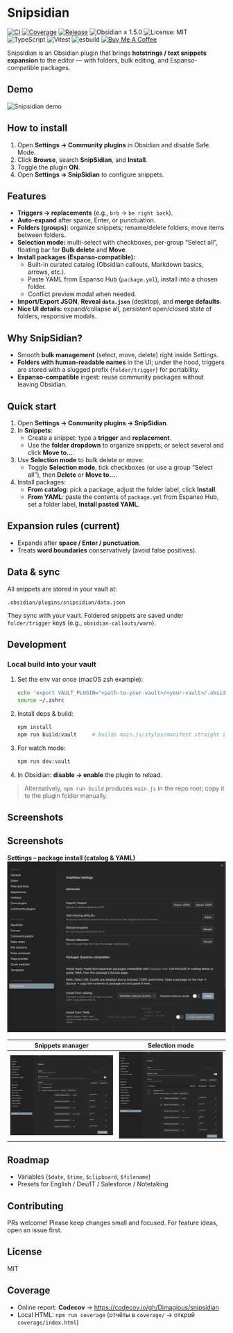 # Snipsidian

[![CI](https://img.shields.io/github/actions/workflow/status/Dimagious/snipsidian/ci.yml?branch=main&label=ci)](https://github.com/Dimagious/snipsidian/actions/workflows/ci.yml)
[![Coverage](https://codecov.io/gh/Dimagious/snipsidian/branch/main/graph/badge.svg)](https://codecov.io/gh/Dimagious/snipsidian)
[![Release](https://img.shields.io/github/v/release/Dimagious/snipsidian)](https://github.com/Dimagious/snipsidian/releases)
![Obsidian ≥ 1.5.0](https://img.shields.io/badge/obsidian-%E2%89%A5%201.5.0-7c3aed)
![License: MIT](https://img.shields.io/badge/license-MIT-blue.svg)
![TypeScript](https://img.shields.io/badge/typescript-5.x-3178c6)
![Vitest](https://img.shields.io/badge/tests-vitest-6b46c1)
![esbuild](https://img.shields.io/badge/bundler-esbuild-fbbf24)
[![Buy Me A Coffee](https://img.shields.io/badge/buy%20me%20a%20coffee-☕-ff813f?logo=buy-me-a-coffee&logoColor=white)](https://buymeacoffee.com/dimagious)

Snipsidian is an Obsidian plugin that brings **hotstrings / text snippets expansion** to the editor — with folders, bulk editing, and Espanso-compatible packages.

## Demo
![Snipsidian demo](docs/screens/demo.gif)

## How to install
1. Open **Settings → Community plugins** in Obsidian and disable Safe Mode.
2. Click **Browse**, search **SnipSidian**, and **Install**.
3. Toggle the plugin **ON**.
4. Open **Settings → SnipSidian** to configure snippets.

## Features

- **Triggers → replacements** (e.g., `brb` → `be right back`).
- **Auto-expand** after space, Enter, or punctuation.
- **Folders (groups):** organize snippets; rename/delete folders; move items between folders.
- **Selection mode:** multi-select with checkboxes, per-group “Select all”, floating bar for **Bulk delete** and **Move**.
- **Install packages (Espanso-compatible):**
  - Built-in curated catalog (Obsidian callouts, Markdown basics, arrows, etc.).
  - Paste YAML from Espanso Hub (`package.yml`), install into a chosen folder.
  - Conflict preview modal when needed.
- **Import/Export JSON**, **Reveal `data.json`** (desktop), and **merge defaults**.
- **Nice UI details:** expand/collapse all, persistent open/closed state of folders, responsive modals.

## Why SnipSidian?

- Smooth **bulk management** (select, move, delete) right inside Settings.
- **Folders with human-readable names** in the UI; under the hood, triggers are stored with a slugged prefix (`folder/trigger`) for portability.
- **Espanso-compatible** ingest: reuse community packages without leaving Obsidian.

## Quick start

1. Open **Settings → Community plugins → SnipSidian**.
2. In **Snippets**:
   - Create a snippet: type a **trigger** and **replacement**.
   - Use the **folder dropdown** to organize snippets; or select several and click **Move to…**.
3. Use **Selection mode** to bulk delete or move:
   - Toggle **Selection mode**, tick checkboxes (or use a group “Select all”), then **Delete** or **Move to…**.
4. Install packages:
   - **From catalog**: pick a package, adjust the folder label, click **Install**.
   - **From YAML**: paste the contents of `package.yml` from Espanso Hub, set a folder label, **Install pasted YAML**.

## Expansion rules (current)

- Expands after **space / Enter / punctuation**.
- Treats **word boundaries** conservatively (avoid false positives).

## Data & sync

All snippets are stored in your vault at:

```
.obsidian/plugins/snipsidian/data.json
```

They sync with your vault. Foldered snippets are saved under `folder/trigger` keys (e.g., `obsidian-callouts/warn`).

## Development

### Local build into your vault

1. Set the env var once (macOS zsh example):
   ```bash
   echo 'export VAULT_PLUGIN="<path-to-your-vault>/<your-vault>/.obsidian/plugins/snipsidian"' >> ~/.zshrc
   source ~/.zshrc
   ```
2. Install deps & build:
   ```bash
   npm install
   npm run build:vault     # builds main.js/styles/manifest straight into your vault
   ```
3. For watch mode:
   ```bash
   npm run dev:vault
   ```
4. In Obsidian: **disable → enable** the plugin to reload.

> Alternatively, `npm run build` produces `main.js` in the repo root; copy it to the plugin folder manually.

## Screenshots

## Screenshots

**Settings – package install (catalog & YAML)**
![Settings / packages](docs/screens/settings.png)

| Snippets manager                       | Selection mode                                |
| -------------------------------------- | --------------------------------------------- |
| ![Snippets](docs/screens/snippets.png) | ![Selection](docs/screens/selection-mode.png) |

## Roadmap

- Variables (`$date`, `$time`, `$clipboard`, `$filename`)
- Presets for English / Dev/IT / Salesforce / Notetaking

## Contributing

PRs welcome! Please keep changes small and focused. For feature ideas, open an issue first.

## License

MIT

## Coverage

- Online report: **Codecov** → https://codecov.io/gh/Dimagious/snipsidian  
- Local HTML: `npm run coverage` (отчёты в `coverage/` → открой `coverage/index.html`)

